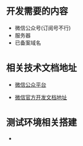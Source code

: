 # `开发需要的内容`

- 微信公众号(订阅号不行)
- 服务器
- 已备案域名


# `相关技术文档地址`

- [微信公众平台](https://mp.weixin.qq.com/)

- [微信官方开发文档地址](https://mp.weixin.qq.com/wiki?t=resource/res_main&id=mp1445241432)



# `测试环境相关搭建`

-
